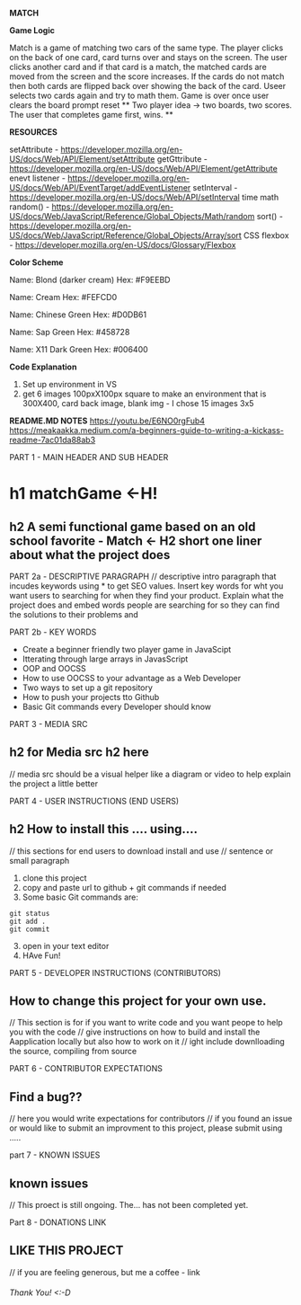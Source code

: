 **MATCH**

**Game Logic**

Match is a game of matching two cars of the same type. 
The player clicks on the back of one card, card turns over and stays on the screen. 
The user clicks another card and if that card is a match, the matched cards are moved from the screen and the score increases.
If the cards do not match then both cards are flipped back over showing the back of the card. 
Useer  selects two cards again and try to math them.
Game is over once user clears the board
prompt reset
** Two player idea -> two boards, two scores. The user that completes game first, wins. **

**RESOURCES**

setAttribute - https://developer.mozilla.org/en-US/docs/Web/API/Element/setAttribute
getGttribute - https://developer.mozilla.org/en-US/docs/Web/API/Element/getAttribute
enevt listener - https://developer.mozilla.org/en-US/docs/Web/API/EventTarget/addEventListener
setInterval - https://developer.mozilla.org/en-US/docs/Web/API/setInterval
time
math random() - https://developer.mozilla.org/en-US/docs/Web/JavaScript/Reference/Global_Objects/Math/random
sort() - https://developer.mozilla.org/en-US/docs/Web/JavaScript/Reference/Global_Objects/Array/sort
CSS flexbox - https://developer.mozilla.org/en-US/docs/Glossary/Flexbox

**Color Scheme**

Name: Blond (darker cream)
Hex: #F9EEBD

Name: Cream
Hex: #FEFCD0

Name: Chinese Green
Hex: #D0DB61

Name: Sap Green
Hex: #458728

Name: X11 Dark Green
Hex: #006400


**Code Explanation**

1. Set up environment in VS
2. get 6 images 100pxX100px square to make an environment that is 300X400, card back image, blank img - I chose 15 images 3x5

**README.MD NOTES**
https://youtu.be/E6NO0rgFub4
https://meakaakka.medium.com/a-beginners-guide-to-writing-a-kickass-readme-7ac01da88ab3

PART 1 - MAIN HEADER AND SUB HEADER
# h1 matchGame <-H!

## h2 A semi functional game based on an old school favorite - Match <- H2 short one liner about what the project does

PART 2a - DESCRIPTIVE PARAGRAPH
 // descriptive intro paragraph that incudes keywords using * to get SEO values. Insert key words for wht you want users to searching for when they find your product. Explain what the project does and embed words people are searching for so they can find the solutions to their problems and 

PART 2b - KEY WORDS

 * Create a beginner friendly two player game in JavaScipt
 * Itterating through large arrays in JavasScript
 * OOP and OOCSS
 * How to use OOCSS to your advantage as a Web Developer
 * Two ways to set up a git repository 
 * How to push your projects tto Github
 * Basic Git commands every Developer should know

 PART 3 - MEDIA SRC 
 
 ## h2 for Media src h2 here 

// media src should be a visual helper like a diagram or video to help explain the project a little better


PART 4 - USER INSTRUCTIONS (END USERS)

## h2 How to install this .... using....
//  this sections for end users to download install and use
// sentence or small paragraph

1. clone this project
2. copy and paste url to github + git commands if needed
5. Some basic Git commands are:
```
git status
git add .
git commit
```
3. open in your text editor 
4. HAve Fun!


PART 5 - DEVELOPER INSTRUCTIONS (CONTRIBUTORS)
## How to change this project for your own use.
// This section is for if you want to write code and you want peope to help you  with the code 
// give instructions on how to build and install the Aapplication locally but also how to work on it
// ight include downlloading the source, compiling from source 

PART 6 - CONTRIBUTOR EXPECTATIONS
## Find a bug??
// here you would write expectations for contributors 
// if you found an issue or would like to submit an improvment to this project, please submit using .....

part 7 - KNOWN ISSUES
## known issues
// This proect is still ongoing. The... has not been completed yet.

Part 8 - DONATIONS LINK
## LIKE THIS PROJECT
// if you are feeling generous, but me a coffee - link

###### Thank You!  <:-D